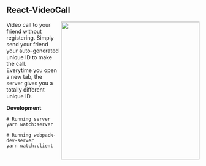 ## React-VideoCall

<img align="right" width="360" src="https://raw.githubusercontent.com/nguymin4/react-videocall/master/docs/ss1.jpg"  alt =" " style="border: solid 1px #d4d4d4" />
  
Video call to your friend without registering. 
Simply send your friend your auto-generated unique ID to make the call.  
Everytime you open a new tab, the server gives you a totally different unique ID.

**Development**

```
# Running server
yarn watch:server

# Running webpack-dev-server
yarn watch:client
```

